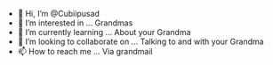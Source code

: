 - 👋 Hi, I’m @Cubiipusad
- 👀 I’m interested in ... Grandmas
- 🌱 I’m currently learning ... About your Grandma
- 💞️ I’m looking to collaborate on ... Talking to and with your Grandma
- 📫 How to reach me ... Via grandmail

<!---
Cubiipusad/Cubiipusad is a ✨ special ✨ repository because its `README.md` (this file) appears on your GitHub profile.
You can click the Preview link to take a look at your changes.
--->
